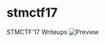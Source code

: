 # stmctf17
STMCTF'17 Writeups
![Preview](https://github.com/stmctf/stmctf17/blob/master/stmctf01.jpg)

